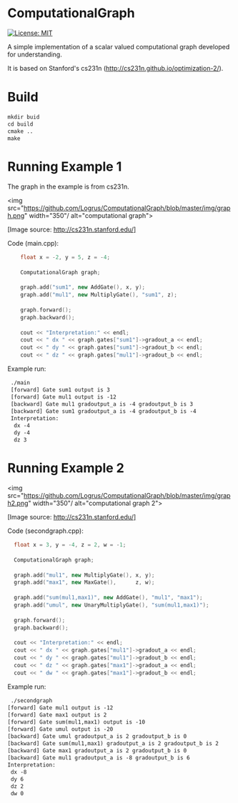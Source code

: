 # ComputationalGraph

[![License: MIT](https://img.shields.io/badge/License-MIT-yellow.svg)](https://opensource.org/licenses/MIT)

A simple implementation of a scalar valued computational graph developed for understanding.

It is based on Stanford's cs231n (http://cs231n.github.io/optimization-2/).

# Build

    mkdir buid
    cd build
    cmake ..
    make
  
# Running Example 1

The graph in the example is from cs231n.

<img src="https://github.com/Logrus/ComputationalGraph/blob/master/img/graph.png" width="350"/ alt="computational graph">

[Image source: http://cs231n.stanford.edu/]

Code (main.cpp):

```C++
    float x = -2, y = 5, z = -4;

    ComputationalGraph graph;

    graph.add("sum1", new AddGate(), x, y);
    graph.add("mul1", new MultiplyGate(), "sum1", z);

    graph.forward();
    graph.backward();

    cout << "Interpretation:" << endl;
    cout << " dx " << graph.gates["sum1"]->gradout_a << endl;
    cout << " dy " << graph.gates["sum1"]->gradout_b << endl;
    cout << " dz " << graph.gates["mul1"]->gradout_b << endl;
```

Example run:

     ./main
     [forward] Gate sum1 output is 3
     [forward] Gate mul1 output is -12
     [backward] Gate mul1 gradoutput_a is -4 gradoutput_b is 3
     [backward] Gate sum1 gradoutput_a is -4 gradoutput_b is -4
     Interpretation:
      dx -4
      dy -4
      dz 3

# Running Example 2
   
<img src="https://github.com/Logrus/ComputationalGraph/blob/master/img/graph2.png" width="350"/ alt="computational graph 2">

[Image source: http://cs231n.stanford.edu/]

Code (secondgraph.cpp):

```C++
  float x = 3, y = -4, z = 2, w = -1;

  ComputationalGraph graph;

  graph.add("mul1", new MultiplyGate(), x, y);
  graph.add("max1", new MaxGate(),      z, w);

  graph.add("sum(mul1,max1)", new AddGate(), "mul1", "max1");
  graph.add("umul", new UnaryMultiplyGate(), "sum(mul1,max1)");

  graph.forward();
  graph.backward();

  cout << "Interpretation:" << endl;
  cout << " dx " << graph.gates["mul1"]->gradout_a << endl;
  cout << " dy " << graph.gates["mul1"]->gradout_b << endl;
  cout << " dz " << graph.gates["max1"]->gradout_a << endl;
  cout << " dw " << graph.gates["max1"]->gradout_b << endl;
```


Example run:

     ./secondgraph
    [forward] Gate mul1 output is -12
    [forward] Gate max1 output is 2
    [forward] Gate sum(mul1,max1) output is -10
    [forward] Gate umul output is -20
    [backward] Gate umul gradoutput_a is 2 gradoutput_b is 0
    [backward] Gate sum(mul1,max1) gradoutput_a is 2 gradoutput_b is 2
    [backward] Gate max1 gradoutput_a is 2 gradoutput_b is 0
    [backward] Gate mul1 gradoutput_a is -8 gradoutput_b is 6
    Interpretation:
     dx -8
     dy 6
     dz 2
     dw 0
